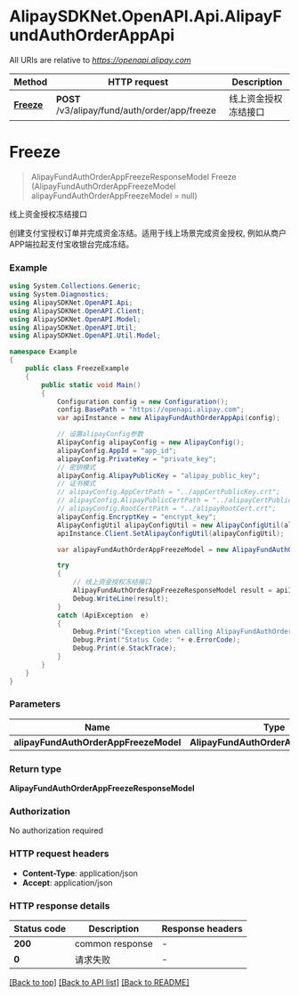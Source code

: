 # AlipaySDKNet.OpenAPI.Api.AlipayFundAuthOrderAppApi

All URIs are relative to *https://openapi.alipay.com*

Method | HTTP request | Description
------------- | ------------- | -------------
[**Freeze**](AlipayFundAuthOrderAppApi.md#freeze) | **POST** /v3/alipay/fund/auth/order/app/freeze | 线上资金授权冻结接口


<a name="freeze"></a>
# **Freeze**
> AlipayFundAuthOrderAppFreezeResponseModel Freeze (AlipayFundAuthOrderAppFreezeModel alipayFundAuthOrderAppFreezeModel = null)

线上资金授权冻结接口

创建支付宝授权订单并完成资金冻结。适用于线上场景完成资金授权, 例如从商户APP端拉起支付宝收银台完成冻结。

### Example
```csharp
using System.Collections.Generic;
using System.Diagnostics;
using AlipaySDKNet.OpenAPI.Api;
using AlipaySDKNet.OpenAPI.Client;
using AlipaySDKNet.OpenAPI.Model;
using AlipaySDKNet.OpenAPI.Util;
using AlipaySDKNet.OpenAPI.Util.Model;

namespace Example
{
    public class FreezeExample
    {
        public static void Main()
        {
            Configuration config = new Configuration();
            config.BasePath = "https://openapi.alipay.com";
            var apiInstance = new AlipayFundAuthOrderAppApi(config);

            // 设置alipayConfig参数
            AlipayConfig alipayConfig = new AlipayConfig();
            alipayConfig.AppId = "app_id";
            alipayConfig.PrivateKey = "private_key";
            // 密钥模式
            alipayConfig.AlipayPublicKey = "alipay_public_key";
            // 证书模式
            // alipayConfig.AppCertPath = "../appCertPublicKey.crt";
            // alipayConfig.AlipayPublicCertPath = "../alipayCertPublicKey_RSA2.crt";
            // alipayConfig.RootCertPath = "../alipayRootCert.crt";
            alipayConfig.EncryptKey = "encrypt_key";
            AlipayConfigUtil alipayConfigUtil = new AlipayConfigUtil(alipayConfig);
            apiInstance.Client.SetAlipayConfigUtil(alipayConfigUtil);

            var alipayFundAuthOrderAppFreezeModel = new AlipayFundAuthOrderAppFreezeModel(); // AlipayFundAuthOrderAppFreezeModel |  (optional) 

            try
            {
                // 线上资金授权冻结接口
                AlipayFundAuthOrderAppFreezeResponseModel result = apiInstance.Freeze(alipayFundAuthOrderAppFreezeModel);
                Debug.WriteLine(result);
            }
            catch (ApiException  e)
            {
                Debug.Print("Exception when calling AlipayFundAuthOrderAppApi.Freeze: " + e.Message );
                Debug.Print("Status Code: "+ e.ErrorCode);
                Debug.Print(e.StackTrace);
            }
        }
    }
}
```

### Parameters

Name | Type | Description  | Notes
------------- | ------------- | ------------- | -------------
 **alipayFundAuthOrderAppFreezeModel** | **AlipayFundAuthOrderAppFreezeModel**|  | [optional] 

### Return type

**AlipayFundAuthOrderAppFreezeResponseModel**

### Authorization

No authorization required

### HTTP request headers

 - **Content-Type**: application/json
 - **Accept**: application/json


### HTTP response details
| Status code | Description | Response headers |
|-------------|-------------|------------------|
| **200** | common response |  -  |
| **0** | 请求失败 |  -  |

[[Back to top]](#) [[Back to API list]](../README.md#documentation-for-api-endpoints) [[Back to README]](../README.md)

